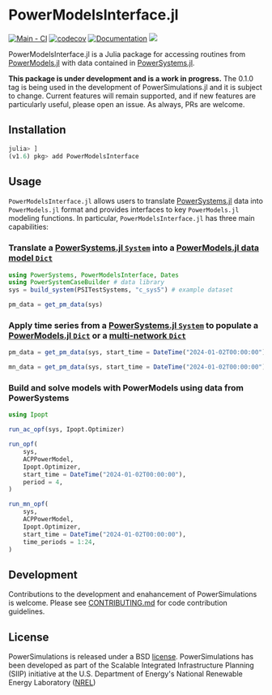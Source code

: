# PowerModelsInterface.jl

[![Main - CI](https://github.com/NREL-SIIP/PowerModelsInterface.jl/actions/workflows/master-tests.yml/badge.svg)](https://github.com/NREL-SIIP/PowerModelsInterface.jl/actions/workflows/master-tests.yml)
[![codecov](https://codecov.io/gh/NREL-SIIP/PowerModelsInterface.jl/branch/main/graph/badge.svg)](https://codecov.io/gh/NREL-SIIP/PowerModelsInterface.jl)
[![Documentation](https://github.com/NREL-SIIP/PowerModelsInterface.jl/workflows/Documentation/badge.svg)](https://nrel-siip.github.io/PowerModelsInterface.jl/stable)
[<img src="https://img.shields.io/badge/slack-@SIIP/PMI-blue.svg?logo=slack">](https://join.slack.com/t/nrel-siip/shared_invite/zt-glam9vdu-o8A9TwZTZqqNTKHa7q3BpQ)

PowerModelsInterface.jl is a Julia package for accessing routines from [PowerModels.jl](https://github.com/lanl-ansi/PowerModels.jl) with data contained in [PowerSystems.jl](https://github.com/nrel-siip/PowerSystems.jl).

**This package is under development and is a work in progress.** The 0.1.0 tag is being used in the development of PowerSimulations.jl and it is subject to change. Current features will remain supported, and if new features are particularly useful, please open an issue. As always, PRs are welcome.

## Installation

```julia
julia> ]
(v1.6) pkg> add PowerModelsInterface
```

## Usage

`PowerModelsInterface.jl` allows users to translate [PowerSystems.jl](https://github.com/NREL-SIIP/PowerSystems.jl) data into `PowerModels.jl` format and provides interfaces to key `PowerModels.jl` modeling functions. In particular, `PowerModelsInterface.jl` has three main capabilities:

### Translate a [PowerSystems.jl `System`](https://nrel-siip.github.io/PowerSystems.jl/stable/modeler_guide/system/) into a [PowerModels.jl data model `Dict`](https://lanl-ansi.github.io/PowerModels.jl/stable/network-data/)

```julia
using PowerSystems, PowerModelsInterface, Dates
using PowerSystemCaseBuilder # data library
sys = build_system(PSITestSystems, "c_sys5") # example dataset

pm_data = get_pm_data(sys)
```

### Apply time series from a [PowerSystems.jl `System`](https://nrel-siip.github.io/PowerSystems.jl/stable/modeler_guide/system/) to populate a [PowerModels.jl `Dict`](https://lanl-ansi.github.io/PowerModels.jl/stable/network-data/) or a [multi-network `Dict`](https://lanl-ansi.github.io/PowerModels.jl/stable/multi-networks/)

```julia
pm_data = get_pm_data(sys, start_time = DateTime("2024-01-02T00:00:00"), period = 4) #applies data from the 4th period of the 2nd forecast to pm_data

mn_data = get_pm_data(sys, start_time = DateTime("2024-01-02T00:00:00"), time_periods = 1:4) #applies data from the 4th period of the 2nd forecast to pm_data
```

### Build and solve models with PowerModels using data from PowerSystems

```julia
using Ipopt

run_ac_opf(sys, Ipopt.Optimizer)

run_opf(
    sys,
    ACPPowerModel,
    Ipopt.Optimizer,
    start_time = DateTime("2024-01-02T00:00:00"),
    period = 4,
)

run_mn_opf(
    sys,
    ACPPowerModel,
    Ipopt.Optimizer,
    start_time = DateTime("2024-01-02T00:00:00"),
    time_periods = 1:24,
)
```

## Development

Contributions to the development and enahancement of PowerSimulations is welcome. Please see [CONTRIBUTING.md](https://github.com/NREL-SIIP/PowermodelsInterface.jl/blob/master/CONTRIBUTING.md) for code contribution guidelines.

## License

PowerSimulations is released under a BSD [license](https://github.com/NREL/PowermodelsInterface.jl/blob/master/LICENSE). PowerSimulations has been developed as part of the Scalable Integrated Infrastructure Planning (SIIP)
initiative at the U.S. Department of Energy's National Renewable Energy Laboratory ([NREL](https://www.nrel.gov/))
